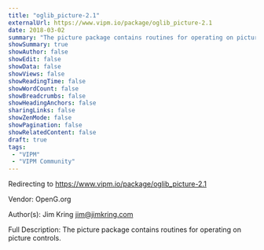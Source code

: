 ```yaml
---
title: "oglib_picture-2.1"
externalUrl: https://www.vipm.io/package/oglib_picture-2.1
date: 2018-03-02
summary: "The picture package contains routines for operating on picture controls."
showSummary: true
showAuthor: false
showEdit: false
showData: false
showViews: false
showReadingTime: false
showWordCount: false
showBreadcrumbs: false
showHeadingAnchors: false
sharingLinks: false
showZenMode: false
showPagination: false
showRelatedContent: false
draft: true
tags:
 - "VIPM"
 - "VIPM Community"
---
```


Redirecting to https://www.vipm.io/package/oglib_picture-2.1

Vendor: OpenG.org

Author(s): Jim Kring <jim@jimkring.com>
 
Full Description:
The picture package contains routines for operating on picture controls.